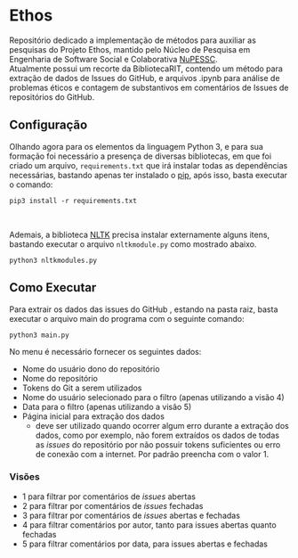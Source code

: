 # **Ethos**

Repositório dedicado a implementação de métodos para auxiliar as pesquisas do Projeto Ethos, mantido pelo Núcleo de Pesquisa em Engenharia de Software Social e Colaborativa [NuPESSC](http://nupessc.caf.ufv.br/).  
Atualmente possui um recorte da BibliotecaRIT, contendo um método para extração de dados de Issues do GitHub, e arquivos .ipynb para análise de problemas éticos e contagem de substantivos em comentários de Issues de repositórios do GitHub.

## **Configuração**

Olhando agora para os elementos da linguagem Python 3, e para sua formação foi necessário a presença de diversas bibliotecas, em que foi criado um arquivo, ```requirements.txt``` que irá instalar todas as dependências necessárias, bastando apenas ter instalado o [pip](https://linuxize.com/post/how-to-install-pip-on-ubuntu-20.04/), após isso, basta executar o comando:

```
pip3 install -r requirements.txt
```

<br>

Ademais, a biblioteca [NLTK](https://www.nltk.org/) precisa instalar externamente alguns itens, bastando executar o arquivo ```nltkmodule.py``` como mostrado abaixo.

```
python3 nltkmodules.py
```

## **Como Executar**

Para extrair os dados das issues do GitHub , estando na pasta raiz, basta executar o arquivo main do programa com o seguinte comando:

```
python3 main.py
```

No menu é necessário fornecer os seguintes dados:
- Nome do usuário dono do repositório
- Nome do repositório
- Tokens do Git a serem utilizados
- Nome do usuário selecionado para o filtro (apenas utilizando a visão 4)
- Data para o filtro (apenas utilizando a visão 5)
- Página inicial para extração dos dados
    - deve ser utilizado quando ocorrer algum erro durante a extração dos dados, como por exemplo, não forem extraídos os dados de todas as _issues_ do repositório por não possuir tokens suficientes ou erro de conexão com a internet. Por padrão preencha com o valor 1.

### **Visões**

* 1 para filtrar por comentários de _issues_ abertas
* 2 para filtrar por comentários de _issues_ fechadas
* 3 para filtrar por comentários de _issues_ abertas e fechadas
* 4 para filtrar comentários por  autor, tanto para issues abertas quanto  fechadas
* 5 para filtrar comentários por  data, para issues abertas e fechadas
